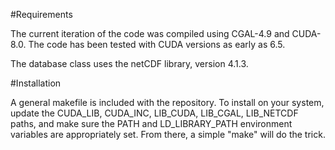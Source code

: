 #Requirements

The current iteration of the code was compiled using CGAL-4.9 and CUDA-8.0. The code has been tested with CUDA versions as early as 6.5.

The database class uses the netCDF library, version 4.1.3.

#Installation

A general makefile is included with the repository. To install on your system, update the CUDA_LIB, CUDA_INC, LIB_CUDA, LIB_CGAL, LIB_NETCDF paths, and make sure the PATH and LD_LIBRARY_PATH environment variables are appropriately set. From there, a simple "make" will do the trick.
